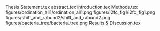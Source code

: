 Thesis Statement.tex
abstract.tex
introduction.tex
Methods.tex
figures/ordination_all1/ordination_all1.png
figures/l2fc_fig1/l2fc_fig1.png
figures/shift_and_rabund2/shift_and_rabund2.png
figures/bacteria_tree/bacteria_tree.png
Results & Discussion.tex
